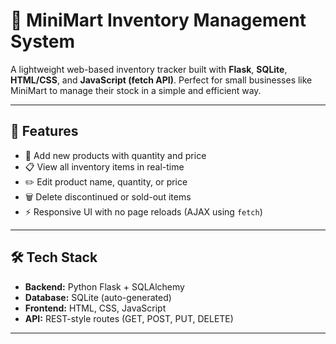 # 🛒 MiniMart Inventory Management System

A lightweight web-based inventory tracker built with **Flask**, **SQLite**, **HTML/CSS**, and **JavaScript (fetch API)**. Perfect for small businesses like MiniMart to manage their stock in a simple and efficient way.

---
## 🚀 Features

- 📝 Add new products with quantity and price
- 📋 View all inventory items in real-time
- ✏️ Edit product name, quantity, or price
- 🗑️ Delete discontinued or sold-out items
- ⚡ Responsive UI with no page reloads (AJAX using `fetch`)

---

## 🛠️ Tech Stack

- **Backend:** Python Flask + SQLAlchemy
- **Database:** SQLite (auto-generated)
- **Frontend:** HTML, CSS, JavaScript
- **API:** REST-style routes (GET, POST, PUT, DELETE)

---
